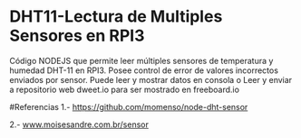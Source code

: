 # DHT11-Lectura de Multiples Sensores en RPI3
Código NODEJS que permite leer múltiples sensores de temperatura y humedad DHT-11 en RPI3.
Posee control de error de valores incorrectos enviados por sensor.
Puede leer y mostrar datos en consola o
Leer y enviar a repositorio web dweet.io para ser  mostrado en freeboard.io



#Referencias
1.- https://github.com/momenso/node-dht-sensor

2.- www.moisesandre.com.br/sensor
